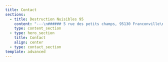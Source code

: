 ```yaml
---
title: Contact
sections:
  - title: Destruction Nuisibles 95
    content: "---\n###### 5 rue des petits champs, 95130 Franconville\n\n## ☎ : 07 54 37 32 54\n\n\t"
    type: content_section
  - type: hero_section
    title: Contact
    align: center
  - type: contact_section
template: advanced
---
```

